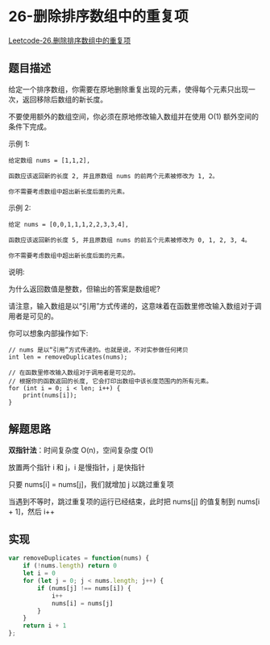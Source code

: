 # 26-删除排序数组中的重复项

[Leetcode-26.删除排序数组中的重复项](https://leetcode-cn.com/problems/remove-duplicates-from-sorted-array/)

## 题目描述

给定一个排序数组，你需要在原地删除重复出现的元素，使得每个元素只出现一次，返回移除后数组的新长度。

不要使用额外的数组空间，你必须在原地修改输入数组并在使用 O(1) 额外空间的条件下完成。

示例 1:

```
给定数组 nums = [1,1,2], 

函数应该返回新的长度 2, 并且原数组 nums 的前两个元素被修改为 1, 2。 

你不需要考虑数组中超出新长度后面的元素。
```


示例 2:

```
给定 nums = [0,0,1,1,1,2,2,3,3,4],

函数应该返回新的长度 5, 并且原数组 nums 的前五个元素被修改为 0, 1, 2, 3, 4。

你不需要考虑数组中超出新长度后面的元素。
```


说明:

为什么返回数值是整数，但输出的答案是数组呢?

请注意，输入数组是以“引用”方式传递的，这意味着在函数里修改输入数组对于调用者是可见的。

你可以想象内部操作如下:

```
// nums 是以“引用”方式传递的。也就是说，不对实参做任何拷贝
int len = removeDuplicates(nums);

// 在函数里修改输入数组对于调用者是可见的。
// 根据你的函数返回的长度, 它会打印出数组中该长度范围内的所有元素。
for (int i = 0; i < len; i++) {
    print(nums[i]);
}
```

## 解题思路

**双指针法**：时间复杂度 O(n)，空间复杂度 O(1)

放置两个指针 i 和 j，i 是慢指针，j 是快指针

只要 nums[i] = nums[j]，我们就增加 j 以跳过重复项

当遇到不等时，跳过重复项的运行已经结束，此时把 nums[j] 的值复制到 nums[i + 1]，然后 i++

## 实现

```javascript
var removeDuplicates = function(nums) {
    if (!nums.length) return 0
    let i = 0
    for (let j = 0; j < nums.length; j++) {
        if (nums[j] !== nums[i]) {
            i++
            nums[i] = nums[j]
        }
    }
    return i + 1
};
```

